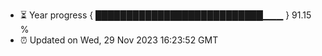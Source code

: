 - ⏳ Year progress { ███████████████████████████▁▁▁ } 91.15 %
- ⏰ Updated on Wed, 29 Nov 2023 16:23:52 GMT

